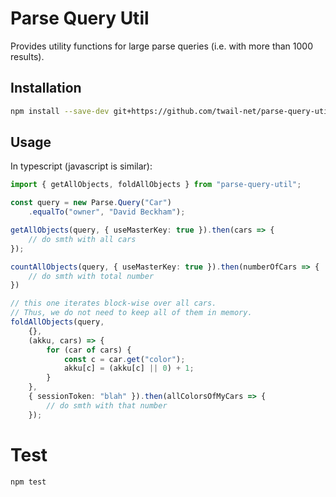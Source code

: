 # Parse Query Util

Provides utility functions for large parse queries (i.e. with more than 1000 results).

## Installation

```bash
npm install --save-dev git+https://github.com/twail-net/parse-query-util.git
```

## Usage

In typescript (javascript is similar):

```typescript
import { getAllObjects, foldAllObjects } from "parse-query-util";

const query = new Parse.Query("Car")
    .equalTo("owner", "David Beckham");

getAllObjects(query, { useMasterKey: true }).then(cars => {
    // do smth with all cars
});

countAllObjects(query, { useMasterKey: true }).then(numberOfCars => {
    // do smth with total number
})

// this one iterates block-wise over all cars.
// Thus, we do not need to keep all of them in memory.
foldAllObjects(query,
    {},
    (akku, cars) => {
        for (car of cars) {
            const c = car.get("color");
            akku[c] = (akku[c] || 0) + 1;
        }
    },
    { sessionToken: "blah" }).then(allColorsOfMyCars => {
        // do smth with that number
    });
```

# Test

```bash
npm test
```

